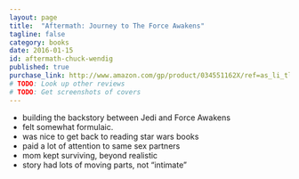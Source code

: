 ```yaml
---
layout: page
title:  "Aftermath: Journey to The Force Awakens"
tagline: false
category: books
date: 2016-01-15
id: aftermath-chuck-wendig
published: true
purchase_link: http://www.amazon.com/gp/product/034551162X/ref=as_li_tl?ie=UTF8&camp=1789&creative=390957&creativeASIN=034551162X&linkCode=as2&tag=bekubl-20&linkId=GR4NUR5FQNDTFTQ6
# TODO: Look up other reviews
# TODO: Get screenshots of covers
---
```


- building the backstory between Jedi and Force Awakens
- felt somewhat formulaic.
- was nice to get back to reading star wars books
- paid a lot of attention to same sex partners
- mom kept surviving, beyond realistic
- story had lots of moving parts, not “intimate”
